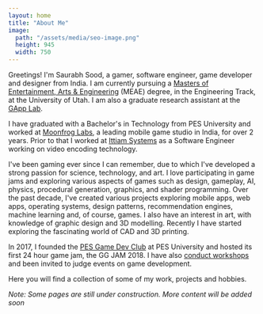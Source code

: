 ```yaml
---
layout: home
title: "About Me"
image: 
  path: "/assets/media/seo-image.png"
  height: 945
  width: 750
---
```


Greetings! I'm Saurabh Sood, a gamer, software engineer, game developer and designer from India. I am currently pursuing a [Masters of Entertainment, Arts & Engineering](https://games.utah.edu/prospective-students/master-of-entertainment-arts-and-engineering/) (MEAE) degree, in the Engineering Track, at the University of Utah. I am also a graduate research assistant at the [GApp Lab](https://games.utah.edu/research/about-the-gapp/). 

I have graduated with a Bachelor's in Technology from PES University and worked at [Moonfrog Labs](https://moonfroglabs.com/), a leading mobile game studio in India, for over 2 years. Prior to that I worked at [Ittiam Systems](https://www.ittiam.com/) as a Software Engineer working on video encoding technology.

I've been gaming ever since I can remember, due to which I've developed a strong passion for science, technology, and art. I love participating in game jams and exploring various aspects of games such as design, gameplay, AI, physics, procedural generation, graphics, and shader programming. Over the past decade, I've created various projects exploring mobile apps, web apps, operating systems, design patterns, recommendation engines, machine learning and, of course, games. I also have an interest in art, with knowledge of graphic design and 3D modelling. Recently I have started exploring the fascinating world of CAD and 3D printing.

In 2017, I founded the [PES Game Dev Club](https://pes-gdc.github.io/) at PES University and hosted its first 24 hour game jam, the GG JAM 2018. I have also [conduct workshops](https://www.linkedin.com/posts/pesuniversity_workshop-on-game-development-held-the-students-activity-6636975433931943936-r4hS) and been invited to judge events on game development.

Here you will find a collection of some of my work, projects and hobbies.

*Note: Some pages are still under construction. More content will be added soon*